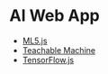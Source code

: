 
# AI Web App

- [ML5.js](./ml5.md)
- [Teachable Machine](./tm.md)
- [TensorFlow.js](https://www.tensorflow.org/js)

